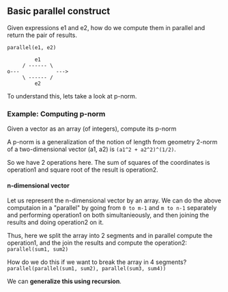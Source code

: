 ## Basic parallel construct
Given expressions e1 and e2, how do we compute them in parallel and return the pair of results.

```
parallel(e1, e2)

         e1
     / ------ \      
o---            --->
     \ ------ /
         e2
```

To understand this, lets take a look at p-norm.

### Example: Computing p-norm
Given a vector as an array (of integers), compute its p-norm

A p-norm is a generalization of the notion of length from geometry 2-norm of a two-dimensional vector (a1, a2) is `(a1^2 + a2^2)^(1/2)`.

So we have 2 operations here. The sum of squares of the coordinates is operation1 and square root of the result is operation2.

#### n-dimensional vector
Let us represent the n-dimensional vector by an array. We can do the above computaion in a "parallel" by going from `0 to m-1` and `m to n-1` separately and performing operation1 on both simultanieously, and then joining the results and doing operation2 on it. 

Thus, here we split the array into 2 segments and in parallel compute the operation1, and the join the results and compute the operation2: `parallel(sum1, sum2)`

How do we do this if we want to break the array in 4 segments? `parallel(parallel(sum1, sum2), parallel(sum3, sum4))`

We can **generalize this using recursion**.

